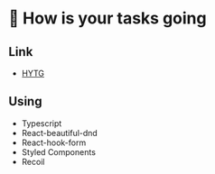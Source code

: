 # 🥨 How is your tasks going

## Link

- [HYTG](https://chchaeun.github.io/how-is-your-tasks-going)

## Using

- Typescript
- React-beautiful-dnd
- React-hook-form
- Styled Components
- Recoil
